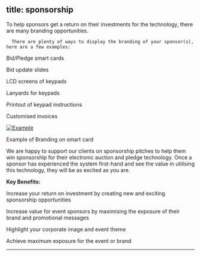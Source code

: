  title: sponsorship
----------------------------------------------------------

To help sponsors get a return on their investments for the technology, there are many branding opportunities.

      There are plenty of ways to display the branding of your sponsor(s), here are a few examples:

Bid/Pledge smart cards

Bid update slides

LCD screens of keypads

Lanyards for keypads

Printout of keypad instructions

Customised invoices

[ ![Example](/wp-content/uploads/2011/09/122-194x300.jpg)](/wp-content/uploads/2011/09/122.jpg)

Example of Branding on smart card

We are happy to support our clients on sponsorship pitches to help them win sponsorship for their electronic auction and pledge technology. Once a sponsor has experienced the system first-hand and see the value in utilising this technology, they will be as excited as you are.

**Key Benefits:**

Increase your return on investment by creating new and exciting sponsorship opportunities

Increase value for event sponsors by maximising the exposure of their brand and promotional messages

Highlight your corporate image and event theme

Achieve maximum exposure for the event or brand




----------------------------------------------------------
